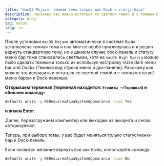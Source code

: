 ```yaml
---
title: "macOS Mojave: темная тема только для Dock и статус-бара"
description: Расскажу как можно остаться со светлой темой и с темным статус/меню баром и Dock-панелью.
category: blog
tag: macOS
lang: ru
---
```

После установки `macOS Mojave` автоматически в системе была установлена темная тема и она мне не особо приглянулась и я решил вернуть стандартную тему, но в данном случае dock-панель и статус/меню бар тоже становились светлыми, хотя на `macOS High Sierra` можно было сделать темными только их используя настройку «Use dark menu bar and Dock» (Темный вид строки меню и док-панели). Расскажу как можно это исправить и остаться со светлой темой и с темным статус/меню баром и Dock-панелью.

**Открываем терминал (терминал находится: `Утилиты ->Терминал`) и вбиваем команду:**

```bash
defaults write -g NSRequiresAquaSystemAppearance -bool Yes
```

**и жмем Enter**.

Далее, перезагружаем компьютер или выходим из аккаунта и снова авторизуемся.

Теперь, при выборе темы, у вас будет меняться только статус/меню-бар и Dock-панель.

Если появится желание вернуть все как было, используйте команду:

```bash
defaults write -g NSRequiresAquaSystemAppearance -bool No
```
